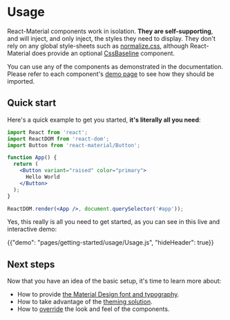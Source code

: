 # Usage

React-Material components work in isolation.
**They are self-supporting**, and will inject, and only inject, the styles they need to display.
They don't rely on any global style-sheets such as [normalize.css](https://github.com/necolas/normalize.css/),
although React-Material does provide an optional [CssBaseline](/style/css-baseline) component.

You can use any of the components as demonstrated in the documentation.
Please refer to each component's [demo page](/demos/app-bar/) to see how they should be imported.

## Quick start

Here's a quick example to get you started, **it's literally all you need**:

```jsx
import React from 'react';
import ReactDOM from 'react-dom';
import Button from 'react-material/Button';

function App() {
  return (
    <Button variant="raised" color="primary">
      Hello World
    </Button>
  );
}

ReactDOM.render(<App />, document.querySelector('#app'));
```

Yes, this really is all you need to get started, as you can see in this live and interactive demo:

{{"demo": "pages/getting-started/usage/Usage.js", "hideHeader": true}}

## Next steps

Now that you have an idea of the basic setup, it's time to learn more about:
- How to provide [the Material Design font and typography](/style/typography).
- How to take advantage of the [theming solution](/customization/themes).
- How to [override](/customization/overrides) the look and feel of the components.

